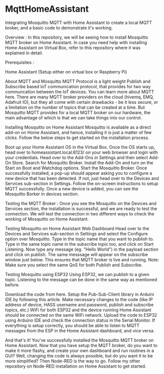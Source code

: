 # MqttHomeAssistant

Integrating Mosquitto MQTT with Home Assistant to create a local MQTT broker, and a basic code to demonstrate it's working.

Overview :
In this repository, we will be seeing how to install Mosquitto MQTT broker on Home Assistant. In case you need help with installing Home Assistant on Virtual Box, refer to this repository where it was explained in detail.


Prerequisites :

Home Assistant (Setup either on virtual box or Raspberry Pi)

About MQTT and Mosquitto
MQTT Protocol is a light weight Publish and Subscribe based IoT communication protocol, that provides for two way communcation between the IoT devices. You can learn more about MQTT here. There are many MQTT broker providers on the cloud (hivemq, EMQ, Adafruit IO), but they all come with certain drawbacks - be it less secure, or a limitation on the number of topics that can be created at a time. But Mosquitto MQTT provides for a local MQTT broker on our hardware, the main advantage of which is that we can take things into our control.


Installing Mosquitto on Home Assistant
Mosquitto is available as a direct add-on on Home Assistant, and hence, installing it is just a matter of few clicks. Follow the below steps to get started on the installation process.

Boot up your Home Assistant OS in the Virtual Box.
Once the OS starts up, head over to homeassistant.local:8123/ on your web browser and login with your credentials.
Head over to the Add-Ons in Settings and then select Add-On Store.
Search for Mosquitto Broker.
Install the Add-On and turn on the Start on Boot and Watchdog options. Start the Mosquitto Broker.
Once successfully installed, a pop-up should appear asking you to configure a new device that has been detected. If not, just head over to the Devices and Services sub-section in Settings.
Follow the on-screen instructions to setup MQTT successfully.
Once a new device is added, you can see the Mosquitto Borker in devices section.

Testing the MQTT Broker :
Once you see the Mosquitto on the Devices and Services section, the installation is successful, and we are ready to test the connection. We will test the connection in two different ways to check the working of Mosquitto on Home Assistant.


Testing Mosquitto on Home Assistant Web Dashboard
Head over to the Devices and Services sub-section in Settings and select the Configure option over Mosquitto.
Type in the topic name that you want to publish to.
Type in the same topic name in the subscribe topic too, and click on Start Listening.
Now type any message (eg. "Hello World") in the payload section and click on publish.
The same messsage will appear on the subscribe window just below. This ensures that MQTT broker is live and running.
Note: Make sure you select the same QoS for both Publish and Subscribe.


Testing Mosquitto using ESP32
Using ESP32, we can publish to a given topic. Listening to the message can be done in the same way as mentioned before.

Download the code from here.
Setup the Pub-Sub-Client library in Arduini IDE by following this article.
Make necessary changes to the code (like IP address of device, HASS username and password, publish and subscribe topics, etc.)
WiFi for both ESP32 and the device running Home Assistant should be connected on the same WiFi network.
Upload the code to ESP32 using Arduino IDE and check the connection status in the Serial Monitor.
If everything is setup correctly, you should be able to listen to MQTT messages from the ESP in the Home Assistant dashboard, and vice versa.



And that's it!
You've successfully installed the Mosquitto MQTT broker on Home Assistant. Now that you have setup the MQTT broker, do you want to make it more flashy, and create your own dashboard and run routines in a GUI? Well, changing the code is always possible, but do you want it to be more simplified? Then Node-RED is the way to go. Follow my other repository on Node-RED installation on Home Assistant to get started.
